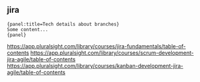 jira
-

````
{panel:title=Tech details about branches}
Some content...
{panel}
````

https://app.pluralsight.com/library/courses/jira-fundamentals/table-of-contents
https://app.pluralsight.com/library/courses/scrum-development-jira-agile/table-of-contents
https://app.pluralsight.com/library/courses/kanban-development-jira-agile/table-of-contents
